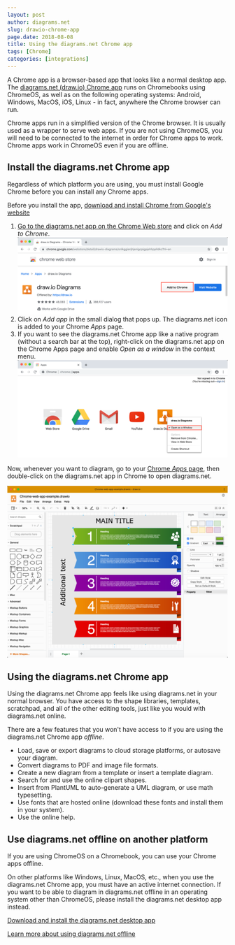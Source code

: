 ```yaml
---
layout: post
author: diagrams.net
slug: drawio-chrome-app
page.date: 2018-08-08
title: Using the diagrams.net Chrome app
tags: [Chrome]
categories: [integrations]
---
```


A Chrome app is a browser-based app that looks like a normal desktop app. The [diagrams.net (draw.io) Chrome app](https://chrome.google.com/webstore/detail/drawio-diagrams/onlkggianjhjenigcpigpjehhpplldkc?hl=en) runs on Chromebooks using ChromeOS, as well as on the following operating systems: Android, Windows, MacOS, iOS, Linux - in fact, anywhere the Chrome browser can run.

Chrome apps run in a simplified version of the Chrome browser. It is usually used as a wrapper to serve web apps. If you are not using ChromeOS, you will need to be connected to the internet in order for Chrome apps to work. Chrome apps work in ChromeOS even if you are offline.

## Install the diagrams.net Chrome app

Regardless of which platform you are using, you must install Google Chrome before you can install any Chrome apps.

Before you install the app, [download and install Chrome from Google's website](https://www.google.com/chrome/)

1. [Go to the diagrams.net app on the Chrome Web store](https://chrome.google.com/webstore/detail/drawio-diagrams/onlkggianjhjenigcpigpjehhpplldkc?hl=en) and click on _Add to Chrome_.
<br /><img src="/assets/img/blog/drawio-chrome-web-store.png" style="max-width:100%;height:auto;" alt="The diagrams.net Chrome app on the Chrome web store">
2. Click on _Add app_ in the small dialog that pops up. The diagrams.net icon is added to your Chrome _Apps_ page.
3. If you want to see the diagrams.net Chrome app like a native program (without a search bar at the top), right-click on the diagrams.net app on the Chrome Apps page and enable _Open as a window_ in the context menu.
<br /><img src="/assets/img/blog/drawio-chrome-web-app-open-as-window.png" style="max-width:100%;height:auto;" alt="Make the diagrams.net Chrome app run without the Chrome search field">

Now, whenever you want to diagram, go to your [Chrome _Apps_ page](chrome://apps), then double-click on the diagrams.net app in Chrome to open diagrams.net.

<img src="/assets/img/blog/drawio-chrome-web-app-example.png" style="max-width:100%;height:auto;" alt="An infographic template diagram in the diagrams.net Chrome app">

## Using the diagrams.net Chrome app

Using the diagrams.net Chrome app feels like using diagrams.net in your normal browser. You have access to the shape libraries, templates, scratchpad, and all of the other editing tools, just like you would with diagrams.net online.

There are a few features that you won't have access to if you are using the diagrams.net Chrome app _offline_.

- Load, save or export diagrams to cloud storage platforms, or autosave your diagram.
- Convert diagrams to PDF and image file formats.
- Create a new diagram from a template or insert a template diagram.
- Search for and use the online clipart shapes.
- Insert from PlantUML to auto-generate a UML diagram, or use math typesetting.
- Use fonts that are hosted online (download these fonts and install them in your system).
- Use the online help.

## Use diagrams.net offline on another platform

If you are using ChromeOS on a Chromebook, you can use your Chrome apps offline.

On other platforms like Windows, Linux, MacOS, etc., when you use the diagrams.net Chrome app, you must have an active internet connection. If you want to be able to diagram in diagrams.net offline in an operating system other than ChromeOS, please install the diagrams.net desktop app instead.

[Download and install the diagrams.net desktop app](http://get.diagrams.net)

[Learn more about using diagrams.net offline](/blog/diagrams-offline.html)
